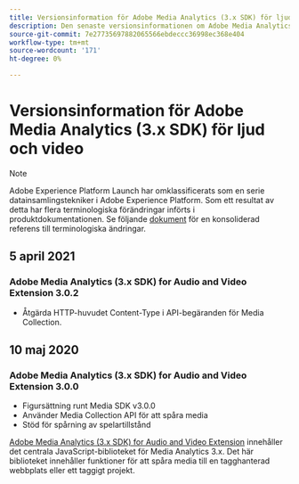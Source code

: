 ```yaml
---
title: Versionsinformation för Adobe Media Analytics (3.x SDK) för ljud- och videotillägg
description: Den senaste versionsinformationen om Adobe Media Analytics (3.x SDK) för taggtillägget Audio och Video i Adobe Experience Platform.
source-git-commit: 7e27735697882065566ebdeccc36998ec368e404
workflow-type: tm+mt
source-wordcount: '171'
ht-degree: 0%

---
```


# Versionsinformation för Adobe Media Analytics (3.x SDK) för ljud och video

>[!NOTE]
>
>Adobe Experience Platform Launch har omklassificerats som en serie datainsamlingstekniker i Adobe Experience Platform. Som ett resultat av detta har flera terminologiska förändringar införts i produktdokumentationen. Se följande [dokument](../../../term-updates.md) för en konsoliderad referens till terminologiska ändringar.

## 5 april 2021

### Adobe Media Analytics (3.x SDK) for Audio and Video Extension 3.0.2

* Åtgärda HTTP-huvudet Content-Type i API-begäranden för Media Collection.

## 10 maj 2020

### Adobe Media Analytics (3.x SDK) for Audio and Video Extension 3.0.0

* Figursättning runt Media SDK v3.0.0
* Använder Media Collection API för att spåra media
* Stöd för spårning av spelartillstånd

[Adobe Media Analytics (3.x SDK) for Audio and Video Extension](./overview.md) innehåller det centrala JavaScript-biblioteket för Media Analytics 3.x. Det här biblioteket innehåller funktioner för att spåra media till en tagghanterad webbplats eller ett taggigt projekt.
